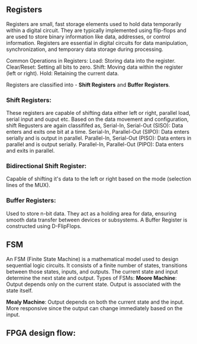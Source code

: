 ## Registers
Registers are small, fast storage elements used to hold data temporarily within a digital circuit. They are typically implemented using flip-flops and are used to store binary information like data, addresses, or control information. Registers are essential in digital circuits for data manipulation, synchronization, and temporary data storage during processing.

Common Operations in Registers:
Load: Storing data into the register.
Clear/Reset: Setting all bits to zero.
Shift: Moving data within the register (left or right).
Hold: Retaining the current data.

Registers are classified into - **Shift Registers** and **Buffer Registers**.
### Shift Registers:
These registers are capable of shifting data either left or right, parallel load, serial input and ouput etc. Based on the data movement and configuration, shift Regusters are again classififed as,
Serial-In, Serial-Out (SISO): Data enters and exits one bit at a time.
Serial-In, Parallel-Out (SIPO): Data enters serially and is output in parallel.
Parallel-In, Serial-Out (PISO): Data enters in parallel and is output serially.
Parallel-In, Parallel-Out (PIPO): Data enters and exits in parallel.

### Bidirectional Shift Register: 
Capable of shifting it's data to the left or right based on the mode (selection lines of the MUX).

### Buffer Registers:
Used to store n-bit data. They act as a holding area for data, ensuring smooth data transfer between devices or subsystems.
A Buffer Register is constructed using D-FlipFlops. 


## FSM
An FSM (Finite State Machine) is a mathematical model used to design sequential logic circuits. It consists of a finite number of states, transitions between those states, inputs, and outputs. The current state and input determine the next state and output.
Types of FSMs:
**Moore Machine**:
Output depends only on the current state.
Output is associated with the state itself.

**Mealy Machine**:
Output depends on both the current state and the input.
More responsive since the output can change immediately based on the input.

## FPGA design flow:
